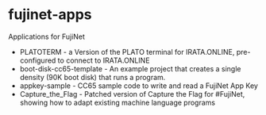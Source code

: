# fujinet-apps
Applications for FujiNet

* PLATOTERM - a Version of the PLATO terminal for IRATA.ONLINE, pre-configured to connect to IRATA.ONLINE
* boot-disk-cc65-template - An example project that creates a single density (90K boot disk) that runs a program.
* appkey-sample - CC65 sample code to write and read a FujiNet App Key
* Capture_the_Flag - Patched version of Capture the Flag for #FujiNet, showing how to adapt existing machine language programs

